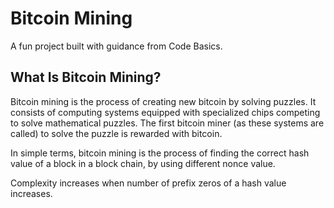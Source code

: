 # Bitcoin Mining

A fun project built with guidance from Code Basics.

## What Is Bitcoin Mining?
Bitcoin mining is the process of creating new bitcoin by solving puzzles. It consists of computing systems equipped with specialized chips competing to solve mathematical puzzles. The first bitcoin miner (as these systems are called) to solve the puzzle is rewarded with bitcoin. 

In simple terms, bitcoin mining is the process of finding the correct hash value of a block in a block chain, by using different nonce value.

Complexity increases when number of prefix zeros of a hash value increases.
